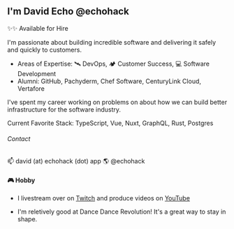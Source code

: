 ## I'm David Echo @echohack

✨✨ Available for Hire

I'm passionate about building incredible software and delivering it safely and quickly to customers.

- Areas of Expertise: 🛰 DevOps, 🏕 Customer Success, 💻 Software Development
- Alumni: GitHub, Pachyderm, Chef Software, CenturyLink Cloud, Vertafore

I've spent my career working on problems on about how we can build better infrastructure for the software industry.

Current Favorite Stack: TypeScript, Vue, Nuxt, GraphQL, Rust, Postgres

###### Contact
📫 david (at) echohack (dot) app
🌎 @echohack

#### 🎮 Hobby
- I livestream over on [Twitch](https://twitch.tv/echohack) and produce videos on [YouTube](https://youtube.com/echohack)

- I'm reletively good at Dance Dance Revolution! It's a great way to stay in shape.